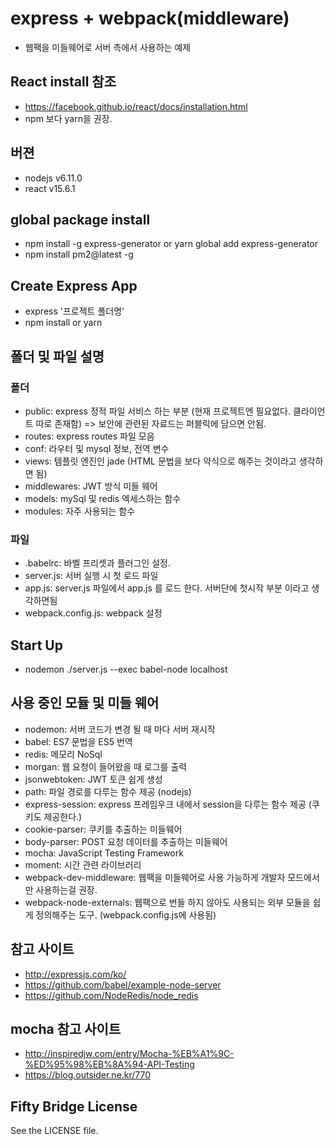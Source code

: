 # express + webpack(middleware)
- 웹팩을 미들웨어로 서버 측에서 사용하는 예제

## React install 참조
- https://facebook.github.io/react/docs/installation.html
- npm 보다 yarn을 권장.

## 버젼
- nodejs v6.11.0
- react v15.6.1

## global package install
- npm install -g express-generator or yarn global add express-generator
- npm install pm2@latest -g

## Create Express App
- express '프로젝트 폴더명'
- npm install or yarn

## 폴더 및 파일 설명

### 폴더
- public: express 정적 파일 서비스 하는 부분 (현재 프로젝트엔 필요없다. 클라이언트 따로 존재함) => 보안에 관련된 자료드는 퍼블릭에 담으면 안됨.
- routes: express routes 파일 모음
- conf: 라우터 및 mysql 정보, 전역 변수
- views: 템플릿 엔진인 jade (HTML 문법을 보다 약식으로 해주는 것이라고 생각하면 됨)
- middlewares: JWT 방식 미들 웨어
- models: mySql 및 redis 엑세스하는 함수
- modules: 자주 사용되는 함수

### 파일
- .babelrc: 바벨 프리셋과 플러그인 설정.
- server.js: 서버 실행 시 첫 로드 파일
- app.js: server.js 파일에서 app.js 를 로드 한다. 서버단에 첫시작 부분 이라고 생각하면됨
- webpack.config.js: webpack 설정

## Start Up
- nodemon ./server.js --exec babel-node localhost

## 사용 중인 모듈 및 미들 웨어
- nodemon: 서버 코드가 변경 될 때 마다 서버 재시작
- babel: ES7 문법을 ES5 번역
- redis: 메모리 NoSql
- morgan: 웹 요청이 들어왔을 때 로그를 출력
- jsonwebtoken: JWT 토큰 쉽게 생성
- path: 파일 경로를 다루는 함수 제공 (nodejs)
- express-session: express 프레임우크 내에서 session을 다루는 함수 제공 (쿠키도 제공한다.)
- cookie-parser: 쿠키를 추출하는 미들웨어
- body-parser: POST 요청 데이터를 추출하는 미들웨어
- mocha: JavaScript Testing Framework
- moment: 시간 관련 라이브러리
- webpack-dev-middleware: 웹팩을 미들웨어로 사용 가능하게 개발자 모드에서만 사용하는걸 권장.
- webpack-node-externals: 웹팩으로 번들 하지 않아도 사용되는 외부 모듈을 쉽게 정의해주는 도구. (webpack.config.js에 사용됨)

## 참고 사이트
- http://expressjs.com/ko/
- https://github.com/babel/example-node-server
- https://github.com/NodeRedis/node_redis

## mocha 참고 사이트
- http://inspiredjw.com/entry/Mocha-%EB%A1%9C-%ED%95%98%EB%8A%94-API-Testing
- https://blog.outsider.ne.kr/770

## Fifty Bridge License
See the LICENSE file.
